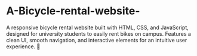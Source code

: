 # A-Bicycle-rental-website-
A responsive bicycle rental website built with HTML, CSS, and JavaScript, designed for university students to easily rent bikes on campus. Features a clean UI, smooth navigation, and interactive elements for an intuitive user experience. 🚀
